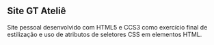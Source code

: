 ## Site GT Ateliê

Site pessoal desenvolvido com HTML5 e CCS3 como exercício final de estilização
e uso de atributos de seletores CSS em elementos HTML.
